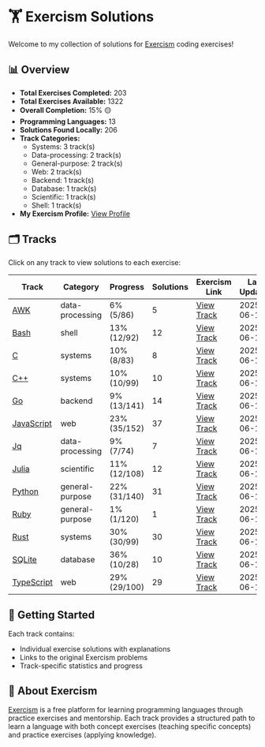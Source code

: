 # 🏋️ Exercism Solutions

Welcome to my collection of solutions for [Exercism](https://exercism.org/) coding exercises!

## 📊 Overview

- **Total Exercises Completed:** 203
- **Total Exercises Available:** 1322
- **Overall Completion:** 15% 🟡
- **Programming Languages:** 13
- **Solutions Found Locally:** 206
- **Track Categories:**
  - Systems: 3 track(s)
  - Data-processing: 2 track(s)
  - General-purpose: 2 track(s)
  - Web: 2 track(s)
  - Backend: 1 track(s)
  - Database: 1 track(s)
  - Scientific: 1 track(s)
  - Shell: 1 track(s)
- **My Exercism Profile:** [View Profile](https://exercism.org/profiles/princemuel)

## 🗂️ Tracks

Click on any track to view solutions to each exercise:

| Track | Category | Progress | Solutions | Exercism Link | Last Updated |
|-------|----------|----------|-----------|-------------|-------------|
| [AWK](awk/README.md) | data-processing | 6% (5/86) | 5 | [View Track](https://exercism.org/tracks/awk) | 2025-06-13 |
| [Bash](bash/README.md) | shell | 13% (12/92) | 12 | [View Track](https://exercism.org/tracks/bash) | 2025-06-13 |
| [C](c/README.md) | systems | 10% (8/83) | 8 | [View Track](https://exercism.org/tracks/c) | 2025-06-13 |
| [C++](cpp/README.md) | systems | 10% (10/99) | 10 | [View Track](https://exercism.org/tracks/cpp) | 2025-06-13 |
| [Go](go/README.md) | backend | 9% (13/141) | 14 | [View Track](https://exercism.org/tracks/go) | 2025-06-13 |
| [JavaScript](javascript/README.md) | web | 23% (35/152) | 37 | [View Track](https://exercism.org/tracks/javascript) | 2025-06-13 |
| [Jq](jq/README.md) | data-processing | 9% (7/74) | 7 | [View Track](https://exercism.org/tracks/jq) | 2025-06-13 |
| [Julia](julia/README.md) | scientific | 11% (12/108) | 12 | [View Track](https://exercism.org/tracks/julia) | 2025-06-13 |
| [Python](python/README.md) | general-purpose | 22% (31/140) | 31 | [View Track](https://exercism.org/tracks/python) | 2025-06-13 |
| [Ruby](ruby/README.md) | general-purpose | 1% (1/120) | 1 | [View Track](https://exercism.org/tracks/ruby) | 2025-06-13 |
| [Rust](rust/README.md) | systems | 30% (30/99) | 30 | [View Track](https://exercism.org/tracks/rust) | 2025-06-13 |
| [SQLite](sqlite/README.md) | database | 36% (10/28) | 10 | [View Track](https://exercism.org/tracks/sqlite) | 2025-06-13 |
| [TypeScript](typescript/README.md) | web | 29% (29/100) | 29 | [View Track](https://exercism.org/tracks/typescript) | 2025-06-13 |

## 🚀 Getting Started

Each track contains:

- Individual exercise solutions with explanations
- Links to the original Exercism problems
- Track-specific statistics and progress

## 📝 About Exercism

[Exercism](https://exercism.org/) is a free platform for learning programming languages through practice exercises and mentorship. Each track provides a structured path to learn a language with both concept exercises (teaching specific concepts) and practice exercises (applying knowledge).
